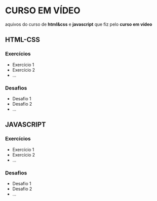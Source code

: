# CURSO EM VÍDEO
aquivos do curso de **html&css** e **javascript** que fiz pelo **curso em vídeo**
 
## HTML-CSS
### Exercícios
- Exercício 1
- Exercício 2
- ...

### Desafios
- Desafio 1
- Desafio 2
- ...

## JAVASCRIPT
### Exercícios
- Exercício 1
- Exercício 2
- ...

### Desafios
- Desafio 1
- Desafio 2
- ...
